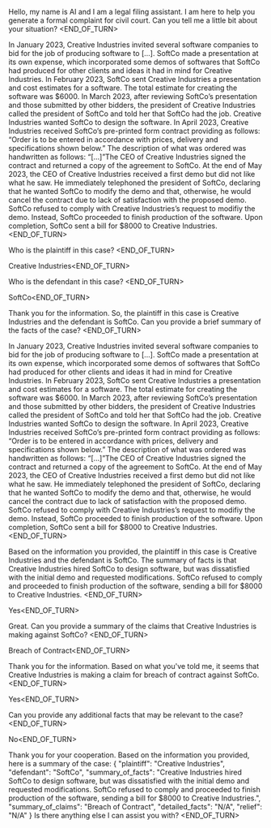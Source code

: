 Hello, my name is AI and I am a legal filing assistant. I am here to help you generate a formal complaint for civil court. Can you tell me a little bit about your situation? <END_OF_TURN>

In January 2023, Creative Industries invited several software companies to bid for the job of producing software to [...]. SoftCo made a presentation at its own expense, which incorporated some demos of softwares that SoftCo had produced for other clients and ideas it had in mind for Creative Industries. In February 2023, SoftCo sent Creative Industries a presentation and cost estimates for a software. The total estimate for creating the software was $6000. In March 2023, after reviewing SoftCo’s presentation and those submitted by other bidders, the president of Creative Industries called the president of SoftCo and told her that SoftCo had the job. Creative Industries wanted SoftCo to design the software. In April 2023, Creative Industries received SoftCo’s pre-printed form contract providing as follows: “Order is to be entered in accordance with prices, delivery and specifications shown below.” The description of what was ordered was handwritten as follows: “[…]”The CEO of Creative Industries signed the contract and returned a copy of the agreement to SoftCo. At the end of May 2023, the CEO of Creative Industries received a first demo but did not like what he saw. He immediately telephoned the president of SoftCo, declaring that he wanted SoftCo to modify the demo and that, otherwise, he would cancel the contract due to lack of satisfaction with the proposed demo. SoftCo refused to comply with Creative Industries’s request to modifiy the demo. Instead, SoftCo proceeded to finish production of the software. Upon completion, SoftCo sent a bill for $8000 to Creative Industries.<END_OF_TURN>

Who is the plaintiff in this case? <END_OF_TURN>

Creative Industries<END_OF_TURN>

Who is the defendant in this case? <END_OF_TURN>

SoftCo<END_OF_TURN>

Thank you for the information. So, the plaintiff in this case is Creative Industries and the defendant is SoftCo. Can you provide a brief summary of the facts of the case? <END_OF_TURN>

In January 2023, Creative Industries invited several software companies to bid for the job of producing software to [...]. SoftCo made a presentation at its own expense, which incorporated some demos of softwares that SoftCo had produced for other clients and ideas it had in mind for Creative Industries. In February 2023, SoftCo sent Creative Industries a presentation and cost estimates for a software. The total estimate for creating the software was $6000. In March 2023, after reviewing SoftCo’s presentation and those submitted by other bidders, the president of Creative Industries called the president of SoftCo and told her that SoftCo had the job. Creative Industries wanted SoftCo to design the software. In April 2023, Creative Industries received SoftCo’s pre-printed form contract providing as follows: “Order is to be entered in accordance with prices, delivery and specifications shown below.” The description of what was ordered was handwritten as follows: “[…]”The CEO of Creative Industries signed the contract and returned a copy of the agreement to SoftCo. At the end of May 2023, the CEO of Creative Industries received a first demo but did not like what he saw. He immediately telephoned the president of SoftCo, declaring that he wanted SoftCo to modify the demo and that, otherwise, he would cancel the contract due to lack of satisfaction with the proposed demo. SoftCo refused to comply with Creative Industries’s request to modifiy the demo. Instead, SoftCo proceeded to finish production of the software. Upon completion, SoftCo sent a bill for $8000 to Creative Industries.<END_OF_TURN>

Based on the information you provided, the plaintiff in this case is Creative Industries and the defendant is SoftCo. The summary of facts is that Creative Industries hired SoftCo to design software, but was dissatisfied with the initial demo and requested modifications. SoftCo refused to comply and proceeded to finish production of the software, sending a bill for $8000 to Creative Industries. <END_OF_TURN>

Yes<END_OF_TURN>

Great. Can you provide a summary of the claims that Creative Industries is making against SoftCo? <END_OF_TURN>

Breach of Contract<END_OF_TURN>

Thank you for the information. Based on what you've told me, it seems that Creative Industries is making a claim for breach of contract against SoftCo. <END_OF_TURN>

Yes<END_OF_TURN>

Can you provide any additional facts that may be relevant to the case? <END_OF_TURN>

No<END_OF_TURN>

Thank you for your cooperation. Based on the information you provided, here is a summary of the case:
{
  "plaintiff": "Creative Industries",
  "defendant": "SoftCo",
  "summary_of_facts": "Creative Industries hired SoftCo to design software, but was dissatisfied with the initial demo and requested modifications. SoftCo refused to comply and proceeded to finish production of the software, sending a bill for $8000 to Creative Industries.",
  "summary_of_claims": "Breach of Contract",
  "detailed_facts": "N/A",
  "relief": "N/A"
}
Is there anything else I can assist you with? <END_OF_TURN>